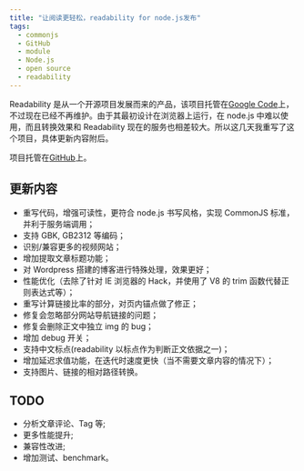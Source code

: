 ```yaml
---
title: "让阅读更轻松，readability for node.js发布"
tags:
  - commonjs
  - GitHub
  - module
  - Node.js
  - open source
  - readability
---
```


Readability 是从一个开源项目发展而来的产品，该项目托管在<a href="http://code.google.com/p/arc90labs-readability/" target="_blank">Google Code</a>上，不过现在已经不再维护。由于其最初设计在浏览器上运行，在 node.js 中难以使用，而且转换效果和 Readability 现在的服务也相差较大。所以这几天我重写了这个项目，具体更新内容附后。

项目托管在<a href="https://github.com/luin/node-readability" target="_blank">GitHub</a>上。

<!-- more -->

## 更新内容

- 重写代码，增强可读性，更符合 node.js 书写风格，实现 CommonJS 标准，并利于服务端调用；
- 支持 GBK, GB2312 等编码；
- 识别/兼容更多的视频网站；
- 增加提取文章标题功能；
- 对 Wordpress 搭建的博客进行特殊处理，效果更好；
- 性能优化（去除了针对 IE 浏览器的 Hack，并使用了 V8 的 trim 函数代替正则表达式等）；
- 重写计算链接比率的部分，对页内锚点做了修正；
- 修复会忽略部分网站导航链接的问题；
- 修复会删除正文中独立 img 的 bug；
- 增加 debug 开关；
- 支持中文标点(readability 以标点作为判断正文依据之一)；
- 增加延迟求值功能，在迭代时速度更快（当不需要文章内容的情况下）；
- 支持图片、链接的相对路径转换。

## TODO

- 分析文章评论、Tag 等;
- 更多性能提升;
- 兼容性改进;
- 增加测试、benchmark。
